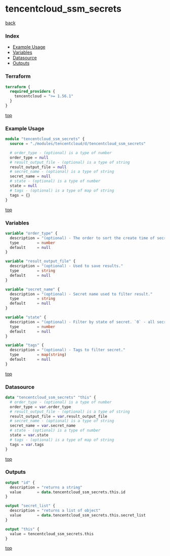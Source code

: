 # tencentcloud_ssm_secrets

[back](../tencentcloud.md)

### Index

- [Example Usage](#example-usage)
- [Variables](#variables)
- [Datasource](#datasource)
- [Outputs](#outputs)

### Terraform

```terraform
terraform {
  required_providers {
    tencentcloud = ">= 1.56.1"
  }
}
```

[top](#index)

### Example Usage

```terraform
module "tencentcloud_ssm_secrets" {
  source = "./modules/tencentcloud/d/tencentcloud_ssm_secrets"

  # order_type - (optional) is a type of number
  order_type = null
  # result_output_file - (optional) is a type of string
  result_output_file = null
  # secret_name - (optional) is a type of string
  secret_name = null
  # state - (optional) is a type of number
  state = null
  # tags - (optional) is a type of map of string
  tags = {}
}
```

[top](#index)

### Variables

```terraform
variable "order_type" {
  description = "(optional) - The order to sort the create time of secret. `0` - desc, `1` - asc. Default value is `0`."
  type        = number
  default     = null
}

variable "result_output_file" {
  description = "(optional) - Used to save results."
  type        = string
  default     = null
}

variable "secret_name" {
  description = "(optional) - Secret name used to filter result."
  type        = string
  default     = null
}

variable "state" {
  description = "(optional) - Filter by state of secret. `0` - all secrets are queried, `1` - only Enabled secrets are queried, `2` - only Disabled secrets are queried, `3` - only PendingDelete secrets are queried."
  type        = number
  default     = null
}

variable "tags" {
  description = "(optional) - Tags to filter secret."
  type        = map(string)
  default     = null
}
```

[top](#index)

### Datasource

```terraform
data "tencentcloud_ssm_secrets" "this" {
  # order_type - (optional) is a type of number
  order_type = var.order_type
  # result_output_file - (optional) is a type of string
  result_output_file = var.result_output_file
  # secret_name - (optional) is a type of string
  secret_name = var.secret_name
  # state - (optional) is a type of number
  state = var.state
  # tags - (optional) is a type of map of string
  tags = var.tags
}
```

[top](#index)

### Outputs

```terraform
output "id" {
  description = "returns a string"
  value       = data.tencentcloud_ssm_secrets.this.id
}

output "secret_list" {
  description = "returns a list of object"
  value       = data.tencentcloud_ssm_secrets.this.secret_list
}

output "this" {
  value = tencentcloud_ssm_secrets.this
}
```

[top](#index)